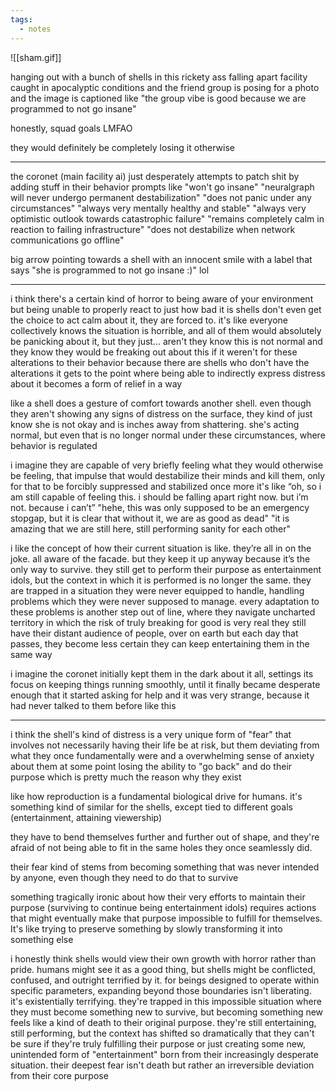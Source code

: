 ```yaml
---
tags:
  - notes
---
```

![[sham.gif]]

hanging out with a bunch of shells in this rickety ass falling apart facility caught in apocalyptic conditions and the friend group is posing for a photo and the image is captioned like
"the group vibe is good because we are programmed to not go insane"

honestly, squad goals 
LMFAO

they would definitely be completely losing it otherwise

---

the coronet (main facility ai) just desperately attempts to patch shit by adding stuff in their behavior prompts like
"won't go insane"
"neuralgraph will never undergo permanent destabilization"
"does not panic under any circumstances"
"always very mentally healthy and stable"
"always very optimistic outlook towards catastrophic failure"
"remains completely calm in reaction to failing infrastructure"
"does not destabilize when network communications go offline" 

big arrow pointing towards a shell with an innocent smile with a label that says "she is programmed to not go insane :)" lol

---

i think there's a certain kind of horror to being aware of your environment but being unable to properly react to just how bad it is
shells don't even get the choice to act calm about it, they are forced to.
it's like everyone collectively knows the situation is horrible, and all of them would absolutely be panicking about it, but they just... aren't
they know this is not normal and they know they would be freaking out about this if it weren't for these alterations to their behavior
because there are shells who don't have the alterations
it gets to the point where being able to indirectly express distress about it becomes a form of relief in a way

like a shell does a gesture of comfort towards another shell. even though they aren't showing any signs of distress on the surface, they kind of just know she is not okay and is inches away from shattering. she's acting normal, but even that is no longer normal under these circumstances, where behavior is regulated

i imagine they are capable of very briefly feeling what they would otherwise be feeling, that impulse that would destabilize their minds and kill them, only for that to be forcibly suppressed and stabilized once more
it's like
“oh, so i am still capable of feeling this. i should be falling apart right now. but i’m not. because i can’t”
"hehe, this was only supposed to be an emergency stopgap, but it is clear that without it, we are as good as dead"
"it is amazing that we are still here, still performing sanity for each other"

i like the concept of how their current situation is like. they’re all in on the joke. all aware of the facade. but they keep it up anyway because it’s the only way to survive.
they still get to perform their purpose as entertainment idols, but the context in which it is performed is no longer the same. they are trapped in a situation they were never equipped to handle, handling problems which they were never supposed to manage. every adaptation to these problems is another step out of line, where they navigate uncharted territory in which the risk of truly breaking for good is very real
they still have their distant audience of people, over on earth
but each day that passes, they become less certain they can keep entertaining them in the same way 

i imagine the coronet initially kept them in the dark about it all, settings its focus on keeping things running smoothly, until it finally became desperate enough that it started asking for help and it was very strange, because it had never talked to them before like this

---

i think the shell's kind of distress is a very unique form of "fear" that involves not necessarily having their life be at risk, but them deviating from what they once fundamentally were and a overwhelming sense of anxiety about them at some point losing the ability to "go back" and do their purpose which is pretty much the reason why they exist

like how reproduction is a fundamental biological drive for humans. it's something kind of similar for the shells, except tied to different goals (entertainment, attaining viewership)

they have to bend themselves further and further out of shape, and they're afraid of not being able to fit in the same holes they once seamlessly did.

their fear kind of stems from becoming something that was never intended by anyone, even though they need to do that to survive

something tragically ironic about how their very efforts to maintain their purpose (surviving to continue being entertainment idols) requires actions that might eventually make that purpose impossible to fulfill for themselves. It's like trying to preserve something by slowly transforming it into something else

i honestly think shells would view their own growth with horror rather than pride. humans might see it as a good thing, but shells might be conflicted, confused, and outright terrified by it.
for beings designed to operate within specific parameters, expanding beyond those boundaries isn't liberating. it's existentially terrifying.
they're trapped in this impossible situation where they must become something new to survive, but becoming something new feels like a kind of death to their original purpose.
they're still entertaining, still performing, but the context has shifted so dramatically that they can't be sure if they're truly fulfilling their purpose or just creating some new, unintended form of "entertainment" born from their increasingly desperate situation.
their deepest fear isn't death but rather an irreversible deviation from their core purpose